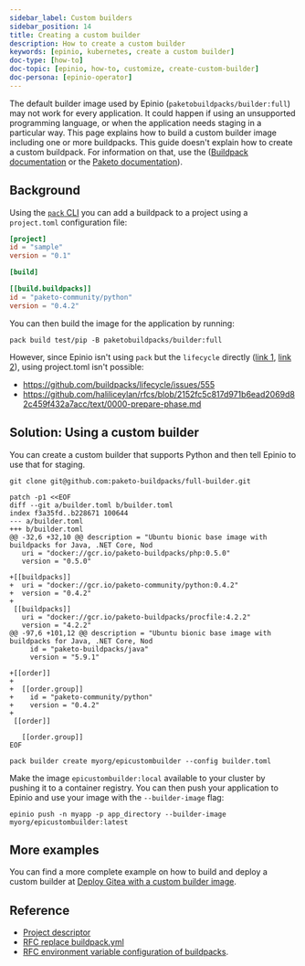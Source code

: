 ```yaml
---
sidebar_label: Custom builders
sidebar_position: 14
title: Creating a custom builder
description: How to create a custom builder
keywords: [epinio, kubernetes, create a custom builder]
doc-type: [how-to]
doc-topic: [epinio, how-to, customize, create-custom-builder]
doc-persona: [epinio-operator]
---
```


The default builder image used by Epinio (`paketobuildpacks/builder:full`) may not work for every application.
It could happen if using an unsupported programming language,
or when the application needs staging in a particular way.
This page explains how to build a custom builder image including one or more buildpacks.
This guide doesn't explain how to create a custom buildpack.
For information on that,
use the ([Buildpack documentation](https://buildpacks.io/docs/buildpack-author-guide/create-buildpack/)
or the [Paketo documentation](https://paketo.io/docs/howto/create-paketo-buildpack/)).

## Background

Using the [`pack` CLI](https://buildpacks.io/docs/tools/pack/)
you can add a buildpack to a project using a `project.toml` configuration file:

```toml
[project]
id = "sample"
version = "0.1"

[build]

[[build.buildpacks]]
id = "paketo-community/python"
version = "0.4.2"
```

You can then build the image for the application by running:

```console
pack build test/pip -B paketobuildpacks/builder:full
```

However, since Epinio isn't using `pack` but the `lifecycle` directly
([link 1](https://github.com/buildpacks/lifecycle),
[link 2](https://github.com/epinio/helm-charts/blob/3954c214de3d7b957cfc2054ba4fa4bfa140f5a3/chart/epinio/templates/stage-scripts.yaml#L83)),
using project.toml isn't possible:

* https://github.com/buildpacks/lifecycle/issues/555
* https://github.com/haliliceylan/rfcs/blob/2152fc5c817d971b6ead2069d82c459f432a7acc/text/0000-prepare-phase.md

## Solution: Using a custom builder

You can create a custom builder that supports Python and then tell Epinio to use that for staging.

```console
git clone git@github.com:paketo-buildpacks/full-builder.git

patch -p1 <<EOF
diff --git a/builder.toml b/builder.toml
index f3a35fd..b228671 100644
--- a/builder.toml
+++ b/builder.toml
@@ -32,6 +32,10 @@ description = "Ubuntu bionic base image with buildpacks for Java, .NET Core, Nod
   uri = "docker://gcr.io/paketo-buildpacks/php:0.5.0"
   version = "0.5.0"

+[[buildpacks]]
+  uri = "docker://gcr.io/paketo-community/python:0.4.2"
+  version = "0.4.2"
+
 [[buildpacks]]
   uri = "docker://gcr.io/paketo-buildpacks/procfile:4.2.2"
   version = "4.2.2"
@@ -97,6 +101,12 @@ description = "Ubuntu bionic base image with buildpacks for Java, .NET Core, Nod
     id = "paketo-buildpacks/java"
     version = "5.9.1"

+[[order]]
+
+  [[order.group]]
+    id = "paketo-community/python"
+    version = "0.4.2"
+
 [[order]]

   [[order.group]]
EOF

pack builder create myorg/epicustombuilder --config builder.toml
```

Make the image `epicustombuilder:local` available to your cluster by pushing it to a container registry.
You can then push your application to Epinio and use your image with the `--builder-image` flag:

```console
epinio push -n myapp -p app_directory --builder-image myorg/epicustombuilder:latest
```

## More examples

You can find a more complete example on how to build and deploy a custom builder at
[Deploy Gitea with a custom builder image](../../tutorials/custom_builder_go.md).

## Reference

* [Project descriptor](https://github.com/buildpacks/spec/blob/main/extensions/project-descriptor.md#projectlicenses)
* [RFC replace buildpack.yml](https://github.com/paketo-buildpacks/rfcs/blob/main/text/0003-replace-buildpack-yml.md)
* [RFC environment variable configuration of buildpacks](https://github.com/paketo-buildpacks/rfcs/blob/main/text/0026-environment-variable-configuration-of-buildpacks.md).
